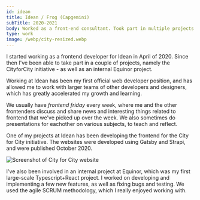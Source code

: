 ```yaml
---
id: idean
title: Idean / Frog (Capgemini)
subTitle: 2020-2021
body: Worked as a front-end consultant. Took part in multiple projects.
type: work
image: /webp/city-resized.webp
---
```


I started working as a frontend developer for
Idean in April of 2020. Since then I've been
able to take part in a couple of projects,
namely the CityforCity initiative - as well as
an internal Equinor project.

Working at Idean has been my first official web
developer position, and has allowed me to work
with larger teams of other developers and
designers, which has greatly accelerated my
growth and learning.

We usually have _frontend friday_ every
week, where me and the other frontenders
discuss and share news and interesting things
related to frontend that we've picked up over
the week. We also sometimes do presentations
for eachother on various subjects, to teach and
reflect.

One of my projects at Idean has been developing
the frontend for the City for City initiative.
The websites were developed using Gatsby and
Strapi, and were published October 2020.

![Screenshot of City for City website](/webp/city-resized.webp)

I've also been involved in an internal project
at Equinor, which was my first large-scale
Typescript+React project. I worked on
developing and implementing a few new features,
as well as fixing bugs and testing. We used the
agile SCRUM methodology, which I really enjoyed
working with.
